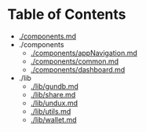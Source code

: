 # Table of Contents

* [./components.md](components-1.md)
* ./components
  * [./components/appNavigation.md](components/appnavigation.md)
  * [./components/common.md](components/common.md)
  * [./components/dashboard.md](components/dashboard.md)
* ./lib
  * [./lib/gundb.md](lib/gundb.md)
  * [./lib/share.md](lib/share.md)
  * [./lib/undux.md](lib/undux.md)
  * [./lib/utils.md](lib/utils.md)
  * [./lib/wallet.md](lib/wallet.md)

